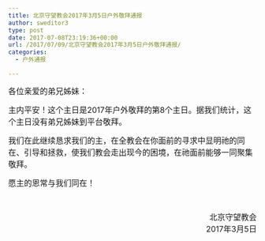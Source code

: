 ```yaml
---
title: 北京守望教会2017年3月5日户外敬拜通报
author: sweditor3
type: post
date: 2017-07-08T23:19:36+00:00
url: /2017/07/09/北京守望教会2017年3月5日户外敬拜通报/
categories:
  - 户外通报

---
```

<span style="font-size: 12pt;">各位亲爱的弟兄姊妹：</span>

<span style="font-size: 12pt;">主内平安！这个主日是2017年户外敬拜的第8个主日。据我们统计，这个主日没有弟兄姊妹到平台敬拜。</span>

<span style="font-size: 12pt;">我们在此继续恳求我们的主，在全教会在你面前的寻求中显明祂的同在、引导和拯救，使我们教会走出现今的困境，在祂面前能够一同聚集敬拜。</span>

<span style="font-size: 12pt;">愿主的恩常与我们同在！</span>

&nbsp;

<p style="text-align: right;">
  <span style="font-size: 12pt;">北京守望教会</span><br /> <span style="font-size: 12pt;">2017年3月5日</span>
</p>